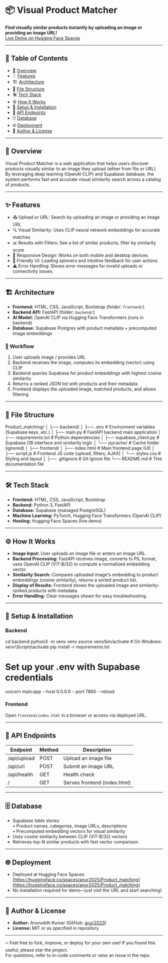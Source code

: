 # 📦 Visual Product Matcher

**Find visually similar products instantly by uploading an image or providing an image URL!**  
[Live Demo on Hugging Face Spaces](https://huggingface.co/spaces/anur2025/Product_matching)

---

## 📑 Table of Contents

- 🌟 [Overview](#-overview)  
- ✨ [Features](#-features)  
- 🏗️ [Architecture](#-architecture)  
- 📁 [File Structure](#-file-structure)  
- 🛠️ [Tech Stack](#-tech-stack)  
- ⚙️ [How It Works](#-how-it-works)  
- 🚀 [Setup & Installation](#-setup--installation)  
- 🔌 [API Endpoints](#-api-endpoints)  
- 🗄️ [Database](#-database)  
- 🌐 [Deployment](#-deployment)  
- 👤 [Author & License](#-author--license)  

---

## 🌟 Overview

Visual Product Matcher is a web application that helps users discover products visually similar to an image they upload (either from file or URL). By leveraging deep learning (OpenAI CLIP) and Supabase database, the system performs fast and accurate visual similarity search across a catalog of products.

---

## ✨ Features

- 📤 Upload or URL: Search by uploading an image or providing an image URL  
- 🔍 Visual Similarity: Uses CLIP neural network embeddings for accurate matches  
- 📊 Results with Filters: See a list of similar products, filter by similarity score  
- 📱 Responsive Design: Works on both mobile and desktop devices  
- 🎨 Friendly UI: Loading spinners and intuitive feedback for user actions  
- ⚠️ Error Handling: Shows error messages for invalid uploads or connectivity issues  

---

## 🏗️ Architecture

- **Frontend:** HTML, CSS, JavaScript, Bootstrap (folder: `frontend/`)  
- **Backend API:** FastAPI (folder: `backend/`)  
- **AI Model:** OpenAI CLIP via Hugging Face Transformers (runs in backend)  
- **Database:** Supabase Postgres with product metadata + precomputed image embeddings  

### 🔄 Workflow

1. User uploads image / provides URL  
2. Backend receives the image, computes its embedding (vector) using CLIP  
3. Backend queries Supabase for product embeddings with highest cosine similarity  
4. Returns a ranked JSON list with products and their metadata  
5. Frontend displays the uploaded image, matched products, and allows filtering  

---

## 📁 File Structure

Product_matching/
│
├── backend/
│ ├── .env # Environment variables (Supabase keys, etc.)
│ ├── main.py # FastAPI backend main application
│ ├── requirements.txt # Python dependencies
│ ├── supabase_client.py # Supabase DB interface and similarity logic
│ └── pycache/ # Cache folder (ignored)
│
├── frontend/
│ ├── index.html # Main frontend page (UI)
│ ├── script.js # Frontend JS code (upload, filters, AJAX)
│ └── styles.css # Styling and layout
│
├── .gitignore # Git ignore file
└── README.md # This documentation file


---

## 🛠️ Tech Stack

- **Frontend:** HTML, CSS, JavaScript, Bootstrap  
- **Backend:** Python 3, FastAPI  
- **Database:** Supabase (managed PostgreSQL)  
- **Machine Learning:** PyTorch, Hugging Face Transformers (OpenAI CLIP)  
- **Hosting:** Hugging Face Spaces (live demo)  

---

## ⚙️ How It Works

- **Image Input:** User uploads an image file or enters an image URL.  
- **Backend Processing:** FastAPI receives image, converts to PIL format, uses OpenAI CLIP (ViT-B/32) to compute a normalized embedding vector.  
- **Similarity Search:** Compares uploaded image's embedding to product embeddings (cosine similarity), returns a sorted product list.  
- **Display of Results:** Frontend shows the uploaded image and similarity-ranked products with metadata.  
- **Error Handling:** Clear messages shown for easy troubleshooting.  

---

## 🚀 Setup & Installation

### Backend

cd backend
python3 -m venv venv
source venv/bin/activate # On Windows: venv\Scripts\activate
pip install -r requirements.txt

# Set up your .env with Supabase credentials
uvicorn main:app --host 0.0.0.0 --port 7860 --reload


### Frontend

Open `frontend/index.html` in a browser or access via deployed URL.

---

## 🔌 API Endpoints

| Endpoint       | Method | Description                         |
| -------------- | ------ | --------------------------------- |
| /api/upload    | POST   | Upload an image file               |
| /api/url       | POST   | Submit an image URL                |
| /api/health    | GET    | Health check                      |
| /              | GET    | Serves frontend (index.html)       |

---

## 🗄️ Database

- Supabase table stores:  
  • Product names, categories, image URLs, descriptions  
  • Precomputed embedding vectors for visual similarity  
- Uses cosine similarity between CLIP (ViT-B/32) vectors  
- Retrieves top-N similar products with fast vector comparison  

---

## 🌐 Deployment

- Deployed at Hugging Face Spaces:  
  [https://huggingface.co/spaces/anur2025/Product_matching](https://huggingface.co/spaces/anur2025/Product_matching)  
- No installation required for demo—just visit the URL and start searching!

---

## 👤 Author & License

- **Author:** Anuruddh Kumar (GitHub: [anur2023](https://github.com/anur2023))  
- **License:** MIT or as specified in repository  

---

⭐ Feel free to fork, improve, or deploy for your own use! If you found this useful, please star the project.  
For questions, refer to in-code comments or raise an issue in the repo.

